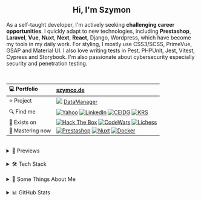 <h2 align="center">
  Hi, I'm Szymon
</h2>

As a self-taught developer, I'm actively seeking **challenging career opportunities**. I quickly adapt to new technologies, including **Prestashop**, **Laravel**, **Vue**, **Nuxt**, **Next**, **React**, Django, Wordpress, which have become my tools in my daily work. For styling, I mostly use CSS3/SCSS, PrimeVue, GSAP and Material UI. I also love writing tests in Pest, PHPUnit, Jest, Vitest, Cypress and Storybook. I'm also passionate about cybersecurity especially security and penetration testing.



<br>

| 💻 Portfolio | [szymco.de](https://szymco.de) | 
| :- | :- | 
| ⭐ Project | <img src="https://github.com/SzymCode/SzymCode/assets/107359025/8454470d-3f70-484a-b12e-b902530cb9ba" height="12" > [DataManager](https://data-manager.atomic-it.org) |
| 🔍 Find me | [![Yahoo](https://img.shields.io/badge/Yahoo!-410093?logo=yahoo&logoColor=white)](mailto:szymon.radomski@yahoo.com) [![LinkedIn](https://img.shields.io/badge/LinkedIn-0A66C2?logo=linkedin&logoColor=white)](https://www.linkedin.com/in/szymon-radomski/) [![CEIDG](https://img.shields.io/badge/CEIDG-BB0A30)](https://aplikacja.ceidg.gov.pl/ceidg/ceidg.public.ui/SearchDetails.aspx?Id=177fdeed-09b6-45a4-b255-78fb8ea8db16) [![KRS](https://img.shields.io/badge/KRS-0052a5)](https://wyszukiwarka-krs.ms.gov.pl/dane-szczegolowe-podmiotu;numerKRS=8956EYQf1XWH0%2FMfEQTuJA%3D%3D;typ=P)|
| 🚀 Exists on | [![Hack The Box](https://img.shields.io/badge/HTB-111927?logo=hackthebox&logoColor=9FEF00)](https://app.hackthebox.com/profile/2421667) [![CodeWars](https://img.shields.io/badge/CodeWars-4%20KYU-1f5be7?logo=codewars&logoColor=white)](https://www.codewars.com/users/SzymCode) [![Lichess](https://img.shields.io/badge/Lichess-000000?logo=lichess&logoColor=white)](https://lichess.org/@/S1CChess) |
| 📘 Mastering now | [![Prestashop](https://img.shields.io/badge/PrestaShop-DF0067?logo=prestashop&logoColor=white)](https://pl.prestashop.com/) [![Nuxt](https://img.shields.io/badge/Nuxt-black?logo=nuxt&logoColor=00C58E)](https://nuxt.com/) [![Docker](https://img.shields.io/badge/Docker-2496ED?logo=docker&logoColor=white)](https://www.docker.com/)

<br>



<details> <summary> 🔗 Previews </summary>
<br>
<table>
  <th>
    Project
  </th>  
  <th>
    Tech stack
  </th>
  <tr>
    <td>
      <a href="https://data-manager.atomic-it.org">
        DataManager
      </a>
    </td>
    <td>
      <img src="/img/technologies/typescript.svg" height="25" width="25" />
      <img src="/img/technologies/php.svg" height="25" width="25" />
      <img src="/img/technologies/laravel.svg" height="25" width="25" />
      <img src="/img/technologies/nuxt.svg" height="25" width="25" />
      <img src="/img/technologies/vue.svg" height="25" width="25" />
      <img src="/img/technologies/pinia.svg" height="25" width="25" />
      <img src="/img/technologies/primevue.svg" height="25" width="25" />
      <img src="/img/technologies/gsap.svg" height="25" width="25" />
      <img src="/img/technologies/sass.svg" height="25" width="25" />
      <img src="/img/technologies/html5.svg" height="25" width="25" />
      <img src="/img/technologies/docker.svg" height="25" width="25" />
      <img src="/img/technologies/heroku.svg" height="25" width="25" />
      <img src="/img/technologies/mysql.svg" height="25" width="25" />
      <img src="/img/technologies/pest.svg" height="24" width="24" />
      <img src="/img/technologies/vitest.svg" height="25" width="25" />
      <img src="/img/technologies/storybook.svg" height="25" width="25" />
      <img src="/img/technologies/cypress.svg" height="25" width="25" />
      <img src="/img/technologies/biome.svg" height="25" width="25" />
      <img src="/img/technologies/stylelint.svg" height="25" width="25" />
      <img src="/img/technologies/github.svg" height="25" width="25" />
      <img src="/img/technologies/husky.svg" height="25" width="25" />
      <img src="/img/technologies/sonarcloud.svg" height="25" width="25" />
    </td>
  </tr>
  <tr>
    <td>
      <a href="https://atomic-it.org/">
        Atomic IT
      </a>
    </td>
    <td>
      <img src="/img/technologies/typescript.svg" height="25" width="25" />
      <img src="/img/technologies/nuxthub.svg" height="25" width="25" />
      <img src="/img/technologies/nuxt.svg" height="25" width="25" />
      <img src="/img/technologies/vue.svg" height="25" width="25" />
      <img src="/img/technologies/sass.svg" height="25" width="25" />
      <img src="/img/technologies/html5.svg" height="25" width="25" />
      <img src="/img/technologies/docker.svg" height="25" width="25" />
      <img src="/img/technologies/vitest.svg" height="25" width="25" />
      <img src="/img/technologies/github.svg" height="25" width="25" />
      <img src="/img/technologies/husky.svg" height="25" width="25" />
      <img src="/img/technologies/stylelint.svg" height="25" width="25" />
      <img src="/img/technologies/eslint.svg" height="25" width="25" />
      <img src="/img/technologies/prettier.svg" height="25" width="25" />
    </td>
  </tr>
  <tr>
    <td>
      <a href="https://github.com/Atomic-IT/NuxtStarter">
        NuxtStarter
      </a>
    </td>
    <td>
      <img src="/img/technologies/typescript.svg" height="25" width="25" />
      <img src="/img/technologies/nuxthub.svg" height="25" width="25" />
      <img src="/img/technologies/nuxt.svg" height="25" width="25" />
      <img src="/img/technologies/vue.svg" height="25" width="25" />
      <img src="/img/technologies/sass.svg" height="25" width="25" />
      <img src="/img/technologies/html5.svg" height="25" width="25" />
      <img src="/img/technologies/docker.svg" height="25" width="25" />
      <img src="/img/technologies/vitest.svg" height="25" width="25" />
      <img src="/img/technologies/github.svg" height="25" width="25" />
      <img src="/img/technologies/husky.svg" height="25" width="25" />
      <img src="/img/technologies/stylelint.svg" height="25" width="25" />
      <img src="/img/technologies/eslint.svg" height="25" width="25" />
      <img src="/img/technologies/prettier.svg" height="25" width="25" />
    </td>
  </tr>
  <tr>
    <td>
      <a href="https://vue-charts-sc.vercel.app/">
        VueCharts
      </a>
    </td>
    <td>
      <img src="/img/technologies/typescript.svg" height="25" width="25" />
      <img src="/img/technologies/vue.svg" height="25" width="25" />
      <img src="/img/technologies/primevue.svg" height="25" width="25" />
      <img src="/img/technologies/html5.svg" height="25" width="25" />
      <img src="/img/technologies/css3.svg" height="25" width="25" />
      <img src="/img/technologies/vite.svg" height="25" width="25" />
      <img src="/img/technologies/prettier.svg" height="25" width="25" />
    </td>
  </tr>
  <tr>
    <td>
      <a href="https://github.com/SzymCode/RecruitmentTasks/tree/admin-panel">
        AdminPanel
      </a>
    </td>
    <td>
      <img src="/img/technologies/typescript.svg" height="25" width="25" />
      <img src="/img/technologies/php.svg" height="25" width="25" />
      <img src="/img/technologies/laravel.svg" height="25" width="25" />
      <img src="/img/technologies/vue.svg" height="25" width="25" />
      <img src="/img/technologies/bootstrap.svg" height="25" width="25" />
      <img src="/img/technologies/css3.svg" height="25" width="25" />
      <img src="/img/technologies/html5.svg" height="25" width="25" />
      <img src="/img/technologies/docker.svg" height="25" width="25" />
      <img src="/img/technologies/heroku.svg" height="25" width="25" />
      <img src="/img/technologies/vite.svg" height="25" width="25" />
      <img src="/img/technologies/mysql.svg" height="25" width="25" />
      <img src="/img/technologies/phpunit.svg" height="25" width="25" />
      <img src="/img/technologies/prettier.svg" height="25" width="25" />
    </td>
  </tr>
  <tr>
    <td>
      <a href="https://github.com/SzymCode/RecruitmentTasks/tree/linkhouse-blog">
        LinkhouseBlog
      </a>
    </td>
    <td>
      <img src="/img/technologies/typescript.svg" height="25" width="25" />
      <img src="/img/technologies/php.svg" height="25" width="25" />
      <img src="/img/technologies/laravel.svg" height="25" width="25" />
      <img src="/img/technologies/vue.svg" height="25" width="25" />
      <img src="/img/technologies/bootstrap.svg" height="25" width="25" />
      <img src="/img/technologies/css3.svg" height="25" width="25" />
      <img src="/img/technologies/html5.svg" height="25" width="25" />
      <img src="/img/technologies/docker.svg" height="25" width="25" />
      <img src="/img/technologies/heroku.svg" height="25" width="25" />
      <img src="/img/technologies/vite.svg" height="25" width="25" />
      <img src="/img/technologies/mysql.svg" height="25" width="25" />
      <img src="/img/technologies/pest.svg" height="25" width="25" />
      <img src="/img/technologies/github.svg" height="25" width="25" />
      <img src="/img/technologies/husky.svg" height="25" width="25" />
      <img src="/img/technologies/eslint.svg" height="25" width="25" />
      <img src="/img/technologies/prettier.svg" height="25" width="25" />
    </td>
  </tr>
  <tr>
    <td>
      <a href="https://github.com/SzymCode/RecruitmentTasks/tree/article-system">
        ArticleSystem
      </a>
    </td>
    <td>
      <img src="/img/technologies/javascript.svg" height="25" width="25" />
      <img src="/img/technologies/php.svg" height="25" width="25" />
      <img src="/img/technologies/laravel.svg" height="25" width="25" />
      <img src="/img/technologies/vue.svg" height="25" width="25" />
      <img src="/img/technologies/sass.svg" height="25" width="25" />
      <img src="/img/technologies/html5.svg" height="25" width="25" />
      <img src="/img/technologies/heroku.svg" height="25" width="25" />
      <img src="/img/technologies/vite.svg" height="25" width="25" />
      <img src="/img/technologies/mysql.svg" height="25" width="25" />
      <img src="/img/technologies/pest.svg" height="25" width="25" />
      <img src="/img/technologies/github.svg" height="25" width="25" />
      <img src="/img/technologies/husky.svg" height="25" width="25" />
      <img src="/img/technologies/eslint.svg" height="25" width="25" />
      <img src="/img/technologies/prettier.svg" height="25" width="25" />
    </td>
  </tr>
  <tr>
    <td>
      <a href="https://github.com/SzymCode/RecruitmentTasks/tree/tag-manager">
        TagManager
      </a>
    </td>
    <td>
      <img src="/img/technologies/typescript.svg" height="25" width="25" />
      <img src="/img/technologies/react.svg" height="25" width="25" />
      <img src="/img/technologies/redux.svg" height="25" width="25" />
      <img src="/img/technologies/html5.svg" height="25" width="25" />
      <img src="/img/technologies/chakra-ui.svg" height="25" width="25" />
      <img src="/img/technologies/storybook.svg" height="25" width="25" />
      <img src="/img/technologies/heroku.svg" height="25" width="25" />
      <img src="/img/technologies/vite.svg" height="25" width="25" />
      <img src="/img/technologies/husky.svg" height="25" width="25" />
      <img src="/img/technologies/eslint.svg" height="25" width="25" />
      <img src="/img/technologies/prettier.svg" height="25" width="25" />
    </td>
  </tr>
  <tr>
    <td>
      <a href="https://www.szymco.de">
        Portfolio
      </a>
    </td>
    <td>
      <img src="/img/technologies/typescript.svg" height="25" width="25" />
      <img src="/img/technologies/next.svg" height="25" width="25" />
      <img src="/img/technologies/react.svg" height="25" width="25" />
      <img src="/img/technologies/tailwind.svg" height="25" width="25" />
      <img src="/img/technologies/html5.svg" height="25" width="25" />
      <img src="/img/technologies/eslint.svg" height="25" width="25" />
      <img src="/img/technologies/prettier.svg" height="25" width="25" />
    </td>
  </tr>
  <tr>
    <td>
      <a href="https://www.timeless-books.com">
        TimelessBooks
      </a>
    </td>
    <td>
      <img src="/img/technologies/typescript.svg" height="25" width="25" />
      <img src="/img/technologies/vue.svg" height="25" width="25" />
      <img src="/img/technologies/primevue.svg" height="25" width="25" />
      <img src="/img/technologies/html5.svg" height="25" width="25" />
      <img src="/img/technologies/css3.svg" height="25" width="25" />
      <img src="/img/technologies/vite.svg" height="25" width="25" />
      <img src="/img/technologies/husky.svg" height="25" width="25" />
      <img src="/img/technologies/eslint.svg" height="25" width="25" />
      <img src="/img/technologies/prettier.svg" height="25" width="25" />
    </td>
  </tr>
  <tr>
    <td>
      <a href="https://www.giard-design.szymco.de">
        GiardDesign
      </a>
    </td>
    <td>
      <img src="/img/technologies/javascript.svg" height="25" width="25" />
      <img src="/img/technologies/bootstrap.svg" height="25" width="25" />
      <img src="/img/technologies/tailwind.svg" height="25" width="25" />
      <img src="/img/technologies/html5.svg" height="25" width="25" />
    </td>
  </tr>
  <tr>
    <td>
      <a href="https://www.la-mountains.szymco.de">
        LAMountains
      </a>
    </td>
    <td>
      <img src="/img/technologies/javascript.svg" height="25" width="25" />
      <img src="/img/technologies/bootstrap.svg" height="25" width="25" />
      <img src="/img/technologies/css3.svg" height="25" width="25" />
      <img src="/img/technologies/html5.svg" height="25" width="25" />
    </td>
  </tr>
  <tr>
    <td>
      <a href="https://www.google-browser.szymco.de">
        GoogleBrowser
      </a>
    </td>
    <td>
      <img src="/img/technologies/typescript.svg" height="25" width="25" />
      <img src="/img/technologies/react.svg" height="25" width="25" />
      <img src="/img/technologies/tailwind.svg" height="25" width="25" />
      <img src="/img/technologies/html5.svg" height="25" width="25" />
    </td>
  </tr>
  <tr>
    <td>
      <a href="https://www.e-commerce.szymco.de">
        ECommerce
      </a>
    </td>
    <td>
      <img src="/img/technologies/javascript.svg" height="25" width="25" />
      <img src="/img/technologies/next.svg" height="25" width="25" />
      <img src="/img/technologies/react.svg" height="25" width="25" />
      <img src="/img/technologies/redux.svg" height="25" width="25" />
      <img src="/img/technologies/tailwind.svg" height="25" width="25" />
      <img src="/img/technologies/html5.svg" height="25" width="25" />
      <img src="/img/technologies/strapi.svg" height="25" width="25" />
      <img src="/img/technologies/eslint.svg" height="25" width="25" />
    </td>
  </tr>
  <tr>
    <td>
      <a href="https://github.com/SzymCode/DiscordClone">
        DiscordClone
      </a>
    </td>
    <td>
      <img src="/img/technologies/javascript.svg" height="25" width="25" />
      <img src="/img/technologies/react.svg" height="25" width="25" />
      <img src="/img/technologies/redux.svg" height="25" width="25" />
      <img src="/img/technologies/tailwind.svg" height="25" width="25" />
      <img src="/img/technologies/html5.svg" height="25" width="25" />
      <img src="/img/technologies/firebase.svg" height="25" width="25" />
    </td>
  </tr>
  <tr>
    <td>
      <a href="https://github.com/SzymCode/RegistrationDjango">
        Registration
      </a>
    </td>
    <td>
      <img src="/img/technologies/python.svg" height="25" width="25" />
      <img src="/img/technologies/django.svg" height="25" width="25" />
      <img src="/img/technologies/css3.svg" height="25" width="25" />
      <img src="/img/technologies/tailwind.svg" height="25" width="25" />
      <img src="/img/technologies/html5.svg" height="25" width="25" />
      <img src="/img/technologies/docker.svg" height="25" width="25" />
      <img src="/img/technologies/heroku.svg" height="25" width="25" />
    </td>
  </tr>
  <tr>
    <td>
      <a href="https://www.rwd-navbar.szymco.de">
        RWD Navbar
      </a>
    </td>
    <td>
      <img src="/img/technologies/javascript.svg" height="25" width="25" />
      <img src="/img/technologies/css3.svg" height="25" width="25" />
      <img src="/img/technologies/html5.svg" height="25" width="25" />
    </td>
  </tr>
  <tr>
    <td>
      <a href="https://www.rwd-footer.szymco.de">
        RWD Footer
      </a>
    </td>
    <td>
      <img src="/img/technologies/css3.svg" height="25" width="25" />
      <img src="/img/technologies/html5.svg" height="25" width="25" />
    </td>
  </tr>
</table>

</details>    
<br>


<details> <summary> 🛠️ Tech Stack  </summary>

<br>
<table>
  <tr>
    <td>
      <b> Language </b>
    </td>
    <td>
      <img src="https://img.shields.io/badge/PHP-%23777BB4.svg?logo=php&logoColor=white" />
      <img src="https://shields.io/badge/JavaScript-black?logo=JavaScript&logoColor=F7DF1E" />
      <img src="https://img.shields.io/badge/TypeScript-3178C6?logo=typescript&logoColor=white" />
      <img src="https://img.shields.io/badge/HTML5-%23e34f26.svg?logo=html5&logoColor=white" />
      <img src="https://img.shields.io/badge/CSS3-639?logo=css&logoColor=fff" />
      <img src="https://img.shields.io/badge/Python-3776AB?logo=python&logoColor=white" />
      <img src="https://img.shields.io/badge/G--code-193142" />
      <img src="https://img.shields.io/badge/C++-00599C?logo=c%2B%2B&logoColor=white" />
      <img src="https://img.shields.io/badge/MD-%23000000.svg?logo=markdown&logoColor=white" />
    </td>
  </tr>
  <tr>
    <td>
     <b> Main </b>
    </td>
    <td>
      <img src="https://img.shields.io/badge/PrestaShop-DF0067?logo=prestashop&logoColor=white" />
      <img src="https://img.shields.io/badge/Laravel-%23FF2D20.svg?style=flat&logo=laravel&logoColor=white" />
      <img src="https://img.shields.io/badge/Nuxt-black?logo=nuxt&logoColor=00C58E" />
      <img src="https://img.shields.io/badge/Vue.js-%234FC08D.svg?style=flat&logo=vue.js&logoColor=white" />
      <img src="https://img.shields.io/badge/Sass-CC6699?logo=sass&logoColor=white" />
      <img src="https://img.shields.io/badge/Chart.js-FF6384?logo=chartdotjs&logoColor=fff" />
      <img src="https://img.shields.io/badge/Storybook-FF4785?logo=storybook&logoColor=white" />
      <img src="https://img.shields.io/badge/Vitest-17202C?logo=vitest&logoColor=FCC72B" />
    </td>
  </tr>
  <tr>
    <td>
      Intermediate
    </td>
    <td>
      <img src="https://img.shields.io/badge/Symfony-%23000000.svg?logo=symfony&logoColor=white" />
      <img src="https://img.shields.io/badge/Vite-%232C3A42?logo=vite&logoColor=white" />
      <img src="https://shields.io/badge/React-black?logo=react" />
      <img src="https://img.shields.io/badge/Cypress-17202C?logo=cypress&logoColor=white" />
      <img src="https://img.shields.io/badge/-Tailwind-38B2AC?logo=tailwind-css&logoColor=white" />
      <img src="https://img.shields.io/badge/Bootstrap-%237952b3.svg?logo=bootstrap&logoColor=white" />
      <img src="https://img.shields.io/badge/jQuery-0769AD?logo=jquery&logoColor=white" />
      <img src="https://img.shields.io/badge/Django-%23092e20.svg?logo=django&logoColor=white" />
    </td>
  </tr>
  <tr>
    <td>
      Have experienced
    </td>
    <td>
      <img src="https://img.shields.io/badge/Next-000000?logo=next.js&logoColor=white" />
      <img src="https://img.shields.io/badge/shadcn-000000?logo=shadcn&logoColor=white" />
      <img src="https://img.shields.io/badge/Jest-C21325?logo=jest&logoColor=white" />
      <img src="https://img.shields.io/badge/Nest.js-E0234E?logo=nestjs&logoColor=white&color=%23FF2D20" />
      <img src="https://img.shields.io/badge/Chakra%20UI-319795?logo=chakra-ui&logoColor=white" />
      <img src="https://img.shields.io/badge/Quasar-1976D2?logo=quasar&logoColor=white" />
      <img src="https://img.shields.io/badge/MUI-%230081CB.svg?logo=mui&logoColor=white" />
      <img src="https://img.shields.io/badge/Webpack-00599C?logo=webpack&logoColor=white" />
      <img src="https://img.shields.io/badge/WordPress-21759B?logo=wordpress&logoColor=white" />
    </td>
  </tr>
  <tr>
    <td>
      State Management
    </td>
    <td>
      <img src="https://img.shields.io/badge/useState-black?logo=nuxt&logoColor=00C58E" />
      <img src="https://img.shields.io/badge/useCookie-black?logo=nuxt&logoColor=00C58E" />
      <img src="https://img.shields.io/badge/Pinia-%234FC08D.svg?style=flat&logo=vue.js&logoColor=white" />
      <img src="https://shields.io/badge/useState-black?logo=react" />
      <img src="https://img.shields.io/badge/Redux-764ABC?logo=redux&logoColor=white" />
      <img src="https://shields.io/badge/localStorage-black?logo=JavaScript&logoColor=F7DF1E" />
      <img src="https://shields.io/badge/sessionStorage-black?logo=JavaScript&logoColor=F7DF1E" />
    </td>
  </tr>
  <tr>
    <td>
      Database
    </td>
    <td>
      <img src="https://img.shields.io/badge/MySQL-%234479A1?logo=mysql&logoColor=white" />
      <img src="https://img.shields.io/badge/MariaDB-003545?logo=mariadb&logoColor=white" />
      <img src="https://img.shields.io/badge/SQLite-%2307405e.svg?logo=sqlite&logoColor=white" />
      <img src="https://img.shields.io/badge/PostgreSQL-4169E1?logo=postgresql&logoColor=white" />
      <img src="https://img.shields.io/badge/Redis-DC382D?logo=redis&logoColor=white" />
    </td>
  </tr>
  <tr>
    <td>
      IDE
    </td>
    <td>
      <img src="https://img.shields.io/badge/PhpStorm-%23000000.svg?style=flat&logo=phpstorm&logoColor=white" />
      <img src="https://custom-icon-badges.demolab.com/badge/Visual%20Studio-0078d7.svg?logo=vsc&logoColor=white" />
      <img src="https://img.shields.io/badge/PyCharm-black?logo=pycharm&logoColor=green" />
      <img src="https://img.shields.io/badge/Jupyter-%23FA0F00.svg?style=flat&logo=jupyter&logoColor=white" />
    </td>
  </tr>
  <tr>
    <td>
      Tool
    </td>
    <td>
      <img src="https://img.shields.io/badge/Git-%23d22128.svg?logo=git&logoColor=white" />
      <img src="https://img.shields.io/badge/Docker-2496ED?logo=docker&logoColor=white" />
      <img src="https://img.shields.io/badge/Neovim-57A143?logo=neovim&logoColor=white" />
      <img src="https://img.shields.io/badge/Nano-2B9F8D?logo=nano&logoColor=white" />
      <img src="https://img.shields.io/badge/XAMPP-%23FB7A24.svg?style=flat&logo=xampp&logoColor=white" />
      <img src="https://img.shields.io/badge/FileZilla-FF6600?logo=filezilla&logoColor=white" />
      <img src="https://img.shields.io/badge/Figma-000000?logo=figma&logoColor=white" />
      <img src="https://img.shields.io/badge/Postman-FF6C37?logo=postman&logoColor=white&color=000000" />
    </td>
  </tr>
  <tr>
    <td>
      Terminal
    </td>
    <td>
      <img src="https://img.shields.io/badge/Kitty-121011?logo=gnu-bash&logoColor=fff" />
      <img src="https://img.shields.io/badge/Fish-blue?logo=fish-shell&logoColor=fff" />
      <img src="https://img.shields.io/badge/Zsh-F15A24?logo=zsh&logoColor=fff" />
      <img src="https://img.shields.io/badge/Bash-121011?logo=gnu-bash&logoColor=white" />
      <img src="https://custom-icon-badges.demolab.com/badge/PowerShell-0078D6?logo=windows11&logoColor=white" />
    </td>
  </tr>
  <tr>
    <td>
      Package Manager
    </td>
    <td>
      <img src="https://img.shields.io/badge/Composer-885630?logo=composer&logoColor=white" />
      <img src="https://img.shields.io/badge/pnpm-F69220?logo=pnpm&logoColor=white" />
      <img src="https://img.shields.io/badge/npm-CB3837?logo=npm&logoColor=white" />
      <img src="https://img.shields.io/badge/Yarn-2C8EBB?logo=yarn&logoColor=white" />
      <img src="https://img.shields.io/badge/AUR-0078D6?logo=archlinux&logoColor=white" />
      <img src="https://img.shields.io/badge/YAY-0078D6?logo=archlinux&logoColor=white" />
      <img src="https://img.shields.io/badge/Pacman-0078D6?logo=archlinux&logoColor=white" />
      <img src="https://img.shields.io/badge/Pamac-34BE5B?logo=manjaro&logoColor=white" />
      <img src="https://img.shields.io/badge/Snapcraft-E95420?logo=snapcraft&logoColor=white" />
  </tr>
  <tr>
    <td>
      CI/CD
    </td>
    <td>
      <img src="https://img.shields.io/badge/Actions-181717?logo=github&logoColor=white" />
      <img src="https://img.shields.io/badge/Husky-1A2C34?logo=husky&logoColor=white" />
      <img src="https://img.shields.io/badge/Bitbucket-0052CC?logo=bitbucket&logoColor=white&color=0052CC" />
    </td>
  </tr>
  <tr>
    <td>
      Project Management
    </td>
    <td>
      <img src="https://img.shields.io/badge/Projects-181717?logo=github&logoColor=white" />
      <img src="https://img.shields.io/badge/Asana-F06A6A?logo=asana&logoColor=white" />
      <img src="https://img.shields.io/badge/Jira-0052CC?logo=jira&logoColor=white&color=0052CC" />
      <img src="https://img.shields.io/badge/Trello-0052CC?logo=trello&logoColor=white" />
    </td>
  </tr>
  <tr>
    <td>
      Deployment
    </td>
    <td>
      <img src="https://img.shields.io/badge/Pages-181717?logo=github&logoColor=white" />
      <img src="https://img.shields.io/badge/Cloudflare-F38020?logo=Cloudflare&logoColor=white" />
      <img src="https://img.shields.io/badge/Heroku-430098?logo=heroku&logoColor=white" />
      <img src="https://img.shields.io/badge/Vercel-000000?logo=vercel&logoColor=white" />
      <img src="https://img.shields.io/badge/NuxtHub-black?logo=nuxt&logoColor=00C58E" />
      <img src="https://img.shields.io/badge/Netlify-black?logo=netlify&logoColor=00C7B7" />
    </td>
  </tr>
  <tr>
    <td>
      Code Maintenance
    </td>
    <td>
      <img src="https://img.shields.io/badge/Biome-2E9AFE?logo=biome&logoColor=white" />
      <img src="https://img.shields.io/badge/Pint-%23FF2D20.svg?style=flat&logo=laravel&logoColor=white" />
      <img src="https://img.shields.io/badge/TSC-3178C6?logo=typescript&logoColor=white" />
      <img src="https://img.shields.io/badge/ESLint-3A33D1?logo=eslint&logoColor=white" />
      <img src="https://img.shields.io/badge/Stylelint-263238?logo=stylelint&logoColor=white" />
      <img src="https://img.shields.io/badge/Prettier-1A2C34?logo=prettier&logoColor=F7BA3E" />
      <img src="https://img.shields.io/badge/Sentry-362D59?logo=sentry&logoColor=white" />
    </td>
  </tr>
  <tr>
    <td>
      OS
    </td>
    <td>
      <img src="https://img.shields.io/badge/Arch-1793D1?logo=arch-linux&logoColor=white" />
      <img src="https://img.shields.io/badge/CachyOS-009e81?logo=arch-linux&logoColor=white" />
      <img src="https://img.shields.io/badge/BlackArch-black?logo=arch-linux&logoColor=red" />
      <img src="https://img.shields.io/badge/Manjaro-34BE5B?logo=manjaro&logoColor=white" />
      <img src="https://img.shields.io/badge/Garuda-84305b?logo=arch-linux&logoColor=white" />
      <img src="https://img.shields.io/badge/Kubuntu-0079C1?logo=kubuntu&logoColor=white" />
      <img src="https://img.shields.io/badge/Ubuntu-E95420?logo=ubuntu&logoColor=white" />
      <img src="https://custom-icon-badges.demolab.com/badge/Windows-0078D6?logo=windows11&logoColor=white" />
    </td>
  </tr>
  <tr>
    <td>
      Desktop Environment
    </td>
    <td>
      <img src="https://img.shields.io/badge/Hyprland-3FC5F0?logo=wayland&logoColor=white" />
      <img src="https://img.shields.io/badge/KDE%20Plasma-1D99F3?logo=kde&logoColor=white" />
      <img src="https://img.shields.io/badge/XFCE-2284F2?logo=xfce&logoColor=white" />
      <img src="https://img.shields.io/badge/Gnome-black?logo=gnome&logoColor=white" />
    </td>
  </tr>
  <tr>
    <td>
      Virtualization
    </td>
    <td>
      <img src="https://img.shields.io/badge/Boxes-black?logo=gnome&logoColor=white" />
      <img src="https://img.shields.io/badge/VirtualBox-183A61?logo=virtualbox&logoColor=white" />
      <img src="https://img.shields.io/badge/VMware-607078" />
      <img src="https://custom-icon-badges.demolab.com/badge/Hyper--V-0078D6?logo=windows11&logoColor=white" />
    </td>
  </tr>
</table>


</details>
<br>

<details><summary> 💬 Some Things About Me  </summary> 
<br>

* :electron: My favourite workspace setup is [CachyOS](https://cachyos.org/) with [Hyprland](https://hyprland.org/) and [HyDe](https://github.com/HyDE-Project/HyDE) dotfiles
* 🤖 Previosly worked as a CNC programmer & machinist - still enjoy it as a 3018 owner
* 📓 I'm gaining knowledge mainly from documentation, forums, collegues and my personal experience
* ♟️ My favourite openings in chess are the Scotch Game, Stafford and King's gambits, also love Atomic Chess - [play with me](https://lichess.org/@/S1CChess)
* 🧠 Rubik's Cube CFOP sub 20 & Blindfold Old Pochmann 5 min with memorize
* 📚 Books that have impacted me listed here: [TimelessBooks](https://www.timeless-books.com/)
* 🏆 Few favourite quotes:
  - *"This man of little learning grows old like an ox; only his flesh grows but not his wisdom"* ~ Siddhartha Gautama
  - *"He who has a why to live can bear almost any how"* ~ Friedrich Nietzsche
  - *"Fear has never reached the highest goal"* ~ Bô Yin Râ

</details>
<br>


<details><summary> 📊 GitHub Stats  </summary> 
<br>

![Profile Details](http://github-profile-summary-cards.vercel.app/api/cards/profile-details?username=SzymCode&theme=transparent)
![Productive Time](http://github-profile-summary-cards.vercel.app/api/cards/productive-time?username=SzymCode&theme=transparent&utcOffset=+1)

</details>  
